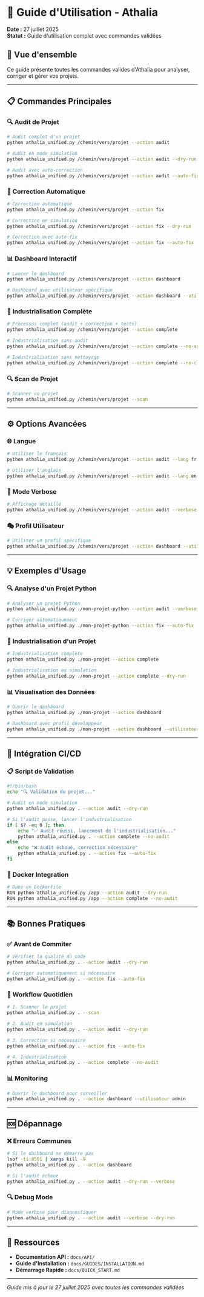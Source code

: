 # 🚀 Guide d'Utilisation - Athalia

**Date :** 27 juillet 2025  
**Statut :** Guide d'utilisation complet avec commandes validées

## 🎯 Vue d'ensemble

Ce guide présente toutes les commandes valides d'Athalia pour analyser, corriger et gérer vos projets.

---

## 📋 **Commandes Principales**

### 🔍 **Audit de Projet**
```bash
# Audit complet d'un projet
python athalia_unified.py /chemin/vers/projet --action audit

# Audit en mode simulation
python athalia_unified.py /chemin/vers/projet --action audit --dry-run

# Audit avec auto-correction
python athalia_unified.py /chemin/vers/projet --action audit --auto-fix
```

### 🔧 **Correction Automatique**
```bash
# Correction automatique
python athalia_unified.py /chemin/vers/projet --action fix

# Correction en simulation
python athalia_unified.py /chemin/vers/projet --action fix --dry-run

# Correction avec auto-fix
python athalia_unified.py /chemin/vers/projet --action fix --auto-fix
```

### 📊 **Dashboard Interactif**
```bash
# Lancer le dashboard
python athalia_unified.py /chemin/vers/projet --action dashboard

# Dashboard avec utilisateur spécifique
python athalia_unified.py /chemin/vers/projet --action dashboard --utilisateur nom_utilisateur
```

### 🔄 **Industrialisation Complète**
```bash
# Processus complet (audit + correction + tests)
python athalia_unified.py /chemin/vers/projet --action complete

# Industrialisation sans audit
python athalia_unified.py /chemin/vers/projet --action complete --no-audit

# Industrialisation sans nettoyage
python athalia_unified.py /chemin/vers/projet --action complete --no-clean
```

### 🔍 **Scan de Projet**
```bash
# Scanner un projet
python athalia_unified.py /chemin/vers/projet --scan
```

---

## ⚙️ **Options Avancées**

### 🌐 **Langue**
```bash
# Utiliser le français
python athalia_unified.py /chemin/vers/projet --action audit --lang fr

# Utiliser l'anglais
python athalia_unified.py /chemin/vers/projet --action audit --lang en
```

### 📝 **Mode Verbose**
```bash
# Affichage détaillé
python athalia_unified.py /chemin/vers/projet --action audit --verbose
```

### 🎭 **Profil Utilisateur**
```bash
# Utiliser un profil spécifique
python athalia_unified.py /chemin/vers/projet --action dashboard --utilisateur developpeur
```

---

## 💡 **Exemples d'Usage**

### 🔍 **Analyse d'un Projet Python**
```bash
# Analyser un projet Python
python athalia_unified.py ./mon-projet-python --action audit --verbose

# Corriger automatiquement
python athalia_unified.py ./mon-projet-python --action fix --auto-fix
```

### 🚀 **Industrialisation d'un Projet**
```bash
# Industrialisation complète
python athalia_unified.py ./mon-projet --action complete

# Industrialisation en simulation
python athalia_unified.py ./mon-projet --action complete --dry-run
```

### 📊 **Visualisation des Données**
```bash
# Ouvrir le dashboard
python athalia_unified.py ./mon-projet --action dashboard

# Dashboard avec profil développeur
python athalia_unified.py ./mon-projet --action dashboard --utilisateur dev --verbose
```

---

## 🔧 **Intégration CI/CD**

### 📋 **Script de Validation**
```bash
#!/bin/bash
echo "🔍 Validation du projet..."

# Audit en mode simulation
python athalia_unified.py . --action audit --dry-run

# Si l'audit passe, lancer l'industrialisation
if [ $? -eq 0 ]; then
    echo "✅ Audit réussi, lancement de l'industrialisation..."
    python athalia_unified.py . --action complete --no-audit
else
    echo "❌ Audit échoué, correction nécessaire"
    python athalia_unified.py . --action fix --auto-fix
fi
```

### 🐳 **Docker Integration**
```bash
# Dans un Dockerfile
RUN python athalia_unified.py /app --action audit --dry-run
RUN python athalia_unified.py /app --action complete --no-audit
```

---

## 📚 **Bonnes Pratiques**

### ✅ **Avant de Commiter**
```bash
# Vérifier la qualité du code
python athalia_unified.py . --action audit --dry-run

# Corriger automatiquement si nécessaire
python athalia_unified.py . --action fix --auto-fix
```

### 🔄 **Workflow Quotidien**
```bash
# 1. Scanner le projet
python athalia_unified.py . --scan

# 2. Audit en simulation
python athalia_unified.py . --action audit --dry-run

# 3. Correction si nécessaire
python athalia_unified.py . --action fix --auto-fix

# 4. Industrialisation
python athalia_unified.py . --action complete --no-audit
```

### 📊 **Monitoring**
```bash
# Ouvrir le dashboard pour surveiller
python athalia_unified.py . --action dashboard --utilisateur admin
```

---

## 🆘 **Dépannage**

### ❌ **Erreurs Communes**
```bash
# Si le dashboard ne démarre pas
lsof -ti:8501 | xargs kill -9
python athalia_unified.py . --action dashboard

# Si l'audit échoue
python athalia_unified.py . --action audit --dry-run --verbose
```

### 🔍 **Debug Mode**
```bash
# Mode verbose pour diagnostiquer
python athalia_unified.py . --action audit --verbose --dry-run
```

---

## 📖 **Ressources**

- **Documentation API :** `docs/API/`
- **Guide d'Installation :** `docs/GUIDES/INSTALLATION.md`
- **Démarrage Rapide :** `docs/QUICK_START.md`

---

*Guide mis à jour le 27 juillet 2025 avec toutes les commandes validées* 